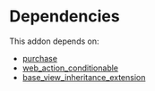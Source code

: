 # Dependencies

This addon depends on:

- [purchase](https://github.com/bringout/oca-ocb-core/tree/b3e6fb998e53b9eb1bc9669d992017616c2bd7b3/odoo-bringout-oca-ocb-purchase)
- [web_action_conditionable](https://github.com/bringout/oca-technical)
- [base_view_inheritance_extension](https://github.com/bringout/oca-technical)
